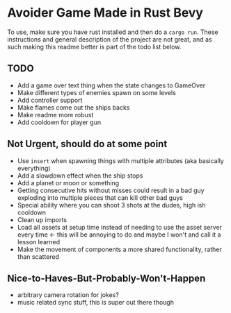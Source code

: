 # Avoider Game Made in Rust Bevy
To use, make sure you have rust installed and then do a `cargo run`. These instructions and general description of the project are not great, and as such making this readme better is part of the todo list below.

## TODO
* Add a game over text thing when the state changes to GameOver
* Make different types of enemies spawn on some levels
* Add controller support
* Make flames come out the ships backs
* Make readme more robust
* Add cooldown for player gun

 ## Not Urgent, should do at some point
* Use `insert` when spawning things with multiple attributes (aka basically everything) 
* Add a slowdown effect when the ship stops
* Add a planet or moon or something
* Getting consecutive hits without misses could result in a bad guy exploding into multiple pieces that can kill other bad guys 
* Special ability where you can shoot 3 shots at the dudes, high ish cooldown 
* Clean up imports
* Load all assets at setup time instead of needing to use the asset server every time <- this will be annoying to do and maybe I won't and call it a lesson learned
* Make the movement of components a more shared functionality, rather than scattered

 ## Nice-to-Haves-But-Probably-Won't-Happen
* arbitrary camera rotation for jokes? 
* music related sync stuff, this is super out there though